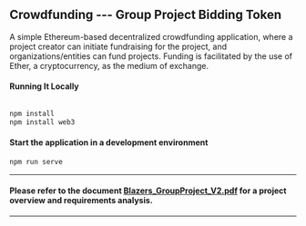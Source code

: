## Crowdfunding --- Group Project Bidding Token

A simple Ethereum-based decentralized crowdfunding application, where a project creator can initiate fundraising for the project, and organizations/entities can fund projects. Funding is facilitated by the use of Ether, a cryptocurrency, as the medium of exchange.

#### Running It Locally

```bash

npm install
npm install web3
```

#### Start the application in a development environment

```bash
npm run serve
```

-------------------------------
#### Please refer to the document [Blazers_GroupProject_V2.pdf](Blazers_GroupProject_V2.pdf) for a project overview and requirements analysis.
-------------------------------
